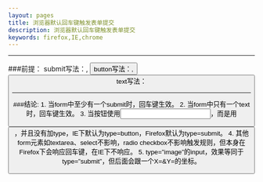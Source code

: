 ```yaml
---
layout: pages
title: 浏览器默认回车键触发表单提交
description: 浏览器默认回车键触发表单提交
keywords: firefox,IE,chrome
---
```


___
###前提：
    submit写法：<intput type='submit'/>, <button type='submit'/>
    button写法：<intput type='button'/>, <button type='button'/>
    text写法：<intput type='text'/>

___
###结论:
    1. 当form中至少有一个submit时，回车键生效。
    2. 当form中只有一个text时，回车键生效。
    3. 当按钮使用<input>，而是用<button>，并且没有加type，IE下默认为type=button，Firefox默认为type=submit。
    4. 其他form元素如textarea、select不影响，radio checkbox不影响触发规则，但本身在Firefox下会响应回车键，在IE下不响应。
    5. type=”image”的input，效果等同于type=”submit”，但后面会跟一个X=&Y=的坐标。